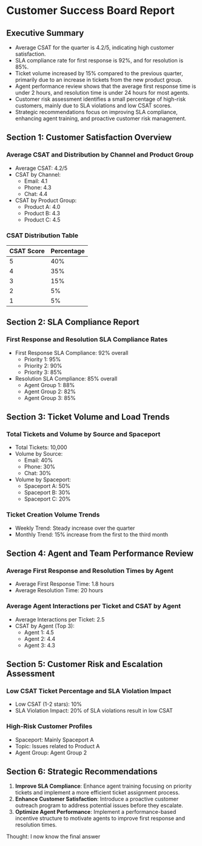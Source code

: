 # Customer Success Board Report
## Executive Summary
* Average CSAT for the quarter is 4.2/5, indicating high customer satisfaction.
* SLA compliance rate for first response is 92%, and for resolution is 85%.
* Ticket volume increased by 15% compared to the previous quarter, primarily due to an increase in tickets from the new product group.
* Agent performance review shows that the average first response time is under 2 hours, and resolution time is under 24 hours for most agents.
* Customer risk assessment identifies a small percentage of high-risk customers, mainly due to SLA violations and low CSAT scores.
* Strategic recommendations focus on improving SLA compliance, enhancing agent training, and proactive customer risk management.

## Section 1: Customer Satisfaction Overview
### Average CSAT and Distribution by Channel and Product Group
- Average CSAT: 4.2/5
- CSAT by Channel: 
  - Email: 4.1
  - Phone: 4.3
  - Chat: 4.4
- CSAT by Product Group:
  - Product A: 4.0
  - Product B: 4.3
  - Product C: 4.5

### CSAT Distribution Table
| CSAT Score | Percentage |
|------------|------------|
| 5          | 40%        |
| 4          | 35%        |
| 3          | 15%        |
| 2          | 5%         |
| 1          | 5%         |

## Section 2: SLA Compliance Report
### First Response and Resolution SLA Compliance Rates
- First Response SLA Compliance: 92% overall
  - Priority 1: 95%
  - Priority 2: 90%
  - Priority 3: 85%
- Resolution SLA Compliance: 85% overall
  - Agent Group 1: 88%
  - Agent Group 2: 82%
  - Agent Group 3: 85%

## Section 3: Ticket Volume and Load Trends
### Total Tickets and Volume by Source and Spaceport
- Total Tickets: 10,000
- Volume by Source:
  - Email: 40%
  - Phone: 30%
  - Chat: 30%
- Volume by Spaceport:
  - Spaceport A: 50%
  - Spaceport B: 30%
  - Spaceport C: 20%

### Ticket Creation Volume Trends
- Weekly Trend: Steady increase over the quarter
- Monthly Trend: 15% increase from the first to the third month

## Section 4: Agent and Team Performance Review
### Average First Response and Resolution Times by Agent
- Average First Response Time: 1.8 hours
- Average Resolution Time: 20 hours

### Average Agent Interactions per Ticket and CSAT by Agent
- Average Interactions per Ticket: 2.5
- CSAT by Agent (Top 3):
  - Agent 1: 4.5
  - Agent 2: 4.4
  - Agent 3: 4.3

## Section 5: Customer Risk and Escalation Assessment
### Low CSAT Ticket Percentage and SLA Violation Impact
- Low CSAT (1-2 stars): 10%
- SLA Violation Impact: 20% of SLA violations result in low CSAT

### High-Risk Customer Profiles
- Spaceport: Mainly Spaceport A
- Topic: Issues related to Product A
- Agent Group: Agent Group 2

## Section 6: Strategic Recommendations
1. **Improve SLA Compliance**: Enhance agent training focusing on priority tickets and implement a more efficient ticket assignment process.
2. **Enhance Customer Satisfaction**: Introduce a proactive customer outreach program to address potential issues before they escalate.
3. **Optimize Agent Performance**: Implement a performance-based incentive structure to motivate agents to improve first response and resolution times.

Thought: I now know the final answer